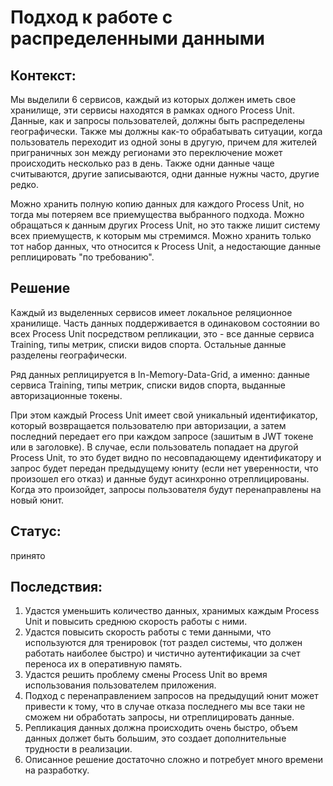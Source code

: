 # Подход к работе с распределенными данными

## Контекст:

Мы выделили 6 сервисов, каждый из которых должен иметь свое хранилище, эти сервисы находятся в рамках одного Process Unit. Данные, как и запросы пользователей, должны быть распределены географически. Также мы должны как-то обрабатывать ситуации, когда пользователь переходит из одной зоны в другую, причем для жителей приграничных зон между регионами это переключение может происходить несколько раз в день. Также одни данные чаще считываются, другие записываются, одни данные нужны часто, другие редко.

Можно хранить полную копию данных для каждого Process Unit, но тогда мы потеряем все приемущества выбранного подхода. Можно обращаться к данным других Process Unit, но это также лишит систему всех приемуществ, к которым мы стремимся. Можно хранить только тот набор данных, что относится к Process Unit, а недостающие данные реплицировать "по требованию". 

## Решение

Каждый из выделенных сервисов имеет локальное реляционное хранилище. Часть данных поддерживается в одинаковом состоянии во всех Process Unit посредством репликации, это - все данные сервиса Training, типы метрик, списки видов спорта. Остальные данные разделены географически. 

Ряд данных реплицируется в In-Memory-Data-Grid, а именно: данные сервиса Training, типы метрик, списки видов спорта, выданные авторизационные токены.

При этом каждый Process Unit имеет свой уникальный идентификатор, который возвращается пользователю при авторизации, 
а затем последний передает его при каждом запросе (зашитым в JWT токене или в заголовке). В случае, если пользователь попадает на другой Process Unit, то это будет видно по несовпадающему идентификатору и запрос будет передан предыдущему юниту (если нет уверенности, что произошел его отказ) и данные будут асинхронно отреплицированы. Когда это произойдет, запросы пользователя будут перенаправлены на новый юнит.

## Статус:

принято

## Последствия:

1. Удастся уменьшить количество данных, хранимых каждым Process Unit и повысить среднюю скорость работы с ними.
2. Удастся повысить скорость работы с теми данными, что используются для тренировок (тот раздел системы, что должен работать наиболее быстро) и чистично аутентификации за счет переноса их в оперативную память.
3. Удастся решить проблему смены Process Unit во время использования пользователем приложения.
4. Подход с перенаправлением запросов на предыдущий юнит может привести к тому, что в случае отказа последнего мы все таки не сможем ни обработать запросы, ни отреплицировать данные.
5. Репликация данных должна происходить очень быстро, объем данных должет быть большим, это создает дополнительные трудности в реализации.
6. Описанное решение достаточно сложно и потребует много времени на разработку.